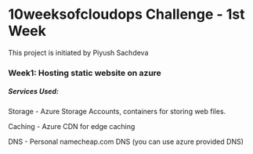 # 10weeksofcloudops Challenge - 1st Week
This project is initiated by Piyush Sachdeva

### Week1: Hosting static website on azure

##### Services Used:

Storage - Azure Storage Accounts, containers for storing web files.

Caching - Azure CDN for edge caching

DNS - Personal namecheap.com DNS (you can use azure provided DNS)
